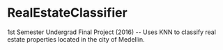# RealEstateClassifier
1st Semester Undergrad Final Project (2016) 
-- Uses KNN to classify real estate properties located in the city of Medellin.
